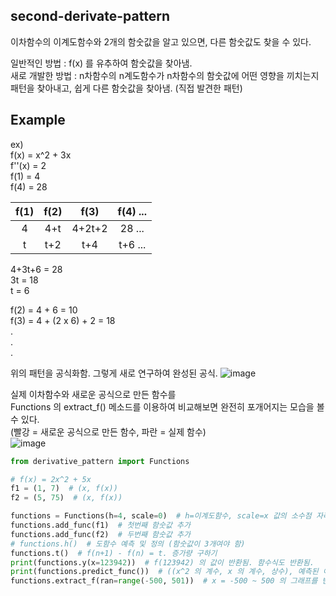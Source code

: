 second-derivate-pattern
---------
이차함수의 이계도함수와 2개의 함숫값을 알고 있으면, 다른 함숫값도 찾을 수 있다.

일반적인 방법 : f(x) 를 유추하여 함숫값을 찾아냄.  
새로 개발한 방법 : n차함수의 n계도함수가 n차함수의 함숫값에 어떤 영향을 끼치는지 패턴을 찾아내고, 쉽게 다른 함숫값을 찾아냄. (직접 발견한 패턴)

Example
------
ex)  
f(x) = x^2 + 3x  
f''(x) = 2  
f(1) = 4  
f(4) = 28  

|f(1)|f(2)|f(3)|f(4) ...|
|:--:|:--:|:--:|:--:|
|4|4+t|4+2t+2|28 ...|
|t|t+2|t+4|t+6 ...|
     
4+3t+6 = 28  
3t = 18  
t = 6  

f(2) = 4 + 6 = 10  
f(3) = 4 + (2 x 6) + 2 = 18  
.  
.  
.  

위의 패턴을 공식화함.
그렇게 새로 연구하여 완성된 공식.
![image](https://user-images.githubusercontent.com/66504341/108023088-32218f00-7065-11eb-927d-c2e1db214230.png)

실제 이차함수와 새로운 공식으로 만든 함수를  
Functions 의 extract_f() 메소드를 이용하여 비교해보면 완전히 포개어지는 모습을 볼 수 있다.  
(빨강 = 새로운 공식으로 만든 함수, 파란 = 실제 함수)  
![image](https://user-images.githubusercontent.com/66504341/108022443-e6bab100-7063-11eb-91cb-e2f5fad17815.png)

``` python
from derivative_pattern import Functions

# f(x) = 2x^2 + 5x
f1 = (1, 7)  # (x, f(x))
f2 = (5, 75)  # (x, f(x))

functions = Functions(h=4, scale=0)  # h=이계도함수, scale=x 값의 소수점 자리수.
functions.add_func(f1)  # 첫번째 함숫값 추가
functions.add_func(f2)  # 두번째 함숫값 추가
# functions.h()  # 도함수 예측 및 정의 (함숫값이 3개여야 함)
functions.t()  # f(n+1) - f(n) = t. 증가량 구하기
print(functions.y(x=123942))  # f(123942) 의 값이 반환됨. 함수식도 반환됨.
print(functions.predict_func())  # ((x^2 의 계수, x 의 계수, 상수), 예측된 이차함수식) 을 반환함.
functions.extract_f(ran=range(-500, 501))  # x = -500 ~ 500 의 그래프를 반환함.
```

